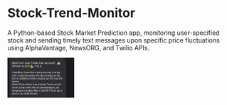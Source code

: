 # Stock-Trend-Monitor

A Python-based Stock Market Prediction app, monitoring user-specified stock and sending timely text messages upon specific price fluctuations using AlphaVantage, NewsORG, and Twilio APIs.

<img src="stock.jpg" alt="img" width="150px" height="90px">
